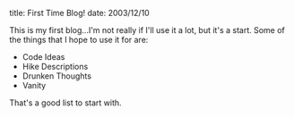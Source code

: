 title: First Time Blog!
date: 2003/12/10

This is my first blog...I'm not really if I'll use it a lot, but it's a start. Some of the things that I hope to use it for are:

* Code Ideas
* Hike Descriptions
* Drunken Thoughts
* Vanity

That's a good list to start with.
